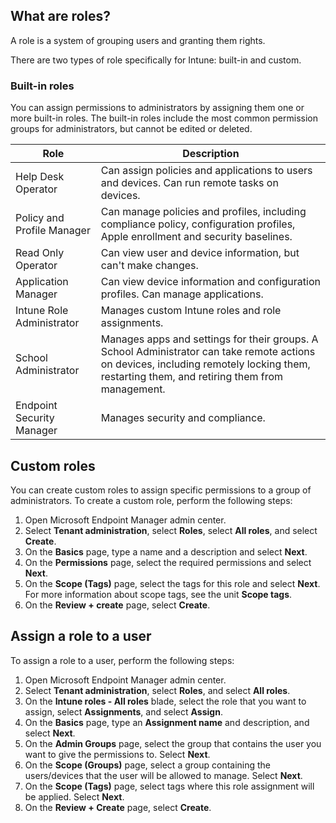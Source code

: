 ## What are roles?

A role is a system of grouping users and granting them rights.

There are two types of role specifically for Intune: built-in and custom.

### Built-in roles

You can assign permissions to administrators by assigning them one or more built-in roles. The built-in roles include the most common permission groups for administrators, but cannot be edited or deleted.

| Role         | Description                                     |
|----------------------------|---------------------------------------------------------------------------------------------------------------------------------|
| Help Desk Operator         | Can assign policies and applications to users and devices. Can run remote tasks on devices.                                     |
| Policy and Profile Manager | Can manage policies and profiles, including compliance policy, configuration profiles, Apple enrollment and security baselines. |
| Read Only Operator         | Can view user and device information, but can't make changes.                                                                  |
| Application Manager        | Can view device information and configuration profiles. Can manage applications.                                                |
| Intune Role Administrator  | Manages custom Intune roles and role assignments.                                                                               |
| School Administrator       | Manages apps and settings for their groups. A School Administrator can take remote actions on devices, including remotely locking them, restarting them, and retiring them from management. |
| Endpoint Security Manager  | Manages security and compliance. |

## Custom roles

 You can create custom roles to assign specific permissions to a group of administrators. To create a custom role, perform the following steps:

1. Open Microsoft Endpoint Manager admin center.
1. Select **Tenant administration**, select **Roles**, select **All roles**, and select **Create**.
1. On the **Basics** page, type a name and a description and select **Next**.
1. On the **Permissions** page, select the required permissions and select **Next**.
1. On the **Scope (Tags)** page, select the tags for this role and select **Next**. For more information about scope tags, see the unit **Scope tags**.
1. On the **Review + create** page, select **Create**.

## Assign a role to a user

To assign a role to a user, perform the following steps:

1. Open Microsoft Endpoint Manager admin center.
1. Select **Tenant administration**, select **Roles**, and select **All roles**.
1. On the **Intune roles - All roles** blade, select the role that you want to assign, select **Assignments**, and select **Assign**.
1. On the **Basics** page, type an **Assignment name** and description, and select **Next**.
1. On the **Admin Groups** page, select the group that contains the user you want to give the permissions to. Select **Next**.
1. On the **Scope (Groups)** page, select a group containing the users/devices that the user will be allowed to manage. Select **Next**.
1. On the **Scope (Tags)** page, select tags where this role assignment will be applied. Select **Next**.
1. On the **Review + Create** page, select **Create**.
